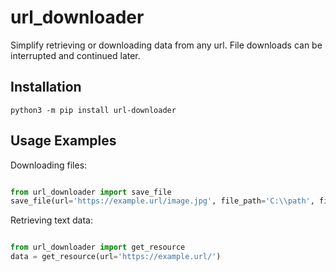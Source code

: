 # url_downloader
Simplify retrieving or downloading data from any url.
File downloads can be interrupted and continued later.

## Installation
`python3 -m pip install url-downloader`

## Usage Examples

Downloading files:
```python

from url_downloader import save_file
save_file(url='https://example.url/image.jpg', file_path='C:\\path', file_name='name.jpg')
```

Retrieving text data:
```python

from url_downloader import get_resource
data = get_resource(url='https://example.url/')
```